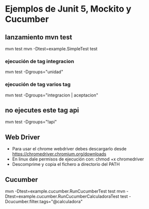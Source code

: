 # Ejemplos de Junit 5, Mockito y Cucumber

## lanzamiento mvn test
mvn test
mvn -Dtest=example.SimpleTest test
### ejecución de tag integracion
mvn test -Dgroups="unidad"
### ejecución de tag varios tag
mvn test -Dgroups="integracion | aceptacion"
## no ejecutes este tag api
mvn test -Dgroups="!api"
## Web Driver
* Para usar el chrome webdriver debes descargarlo desde https://chromedriver.chromium.org/downloads
* En linux dale permisos de ejecución con: chmod +x chromedriver
* Descomprime y copia el fichero a directorio del PATH

## Cucumber
mvn -Dtest=example.cucumber.RunCucumberTest test
mvn -Dtest=example.cucumber.RunCucumberCalculadoraTest test -Dcucumber.filter.tags="@calculadora"

